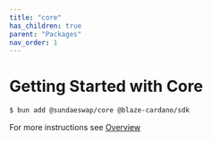 ```yaml
---
title: "core"
has_children: true
parent: "Packages"
nav_order: 1
---
```


# Getting Started with Core

```bash
$ bun add @sundaeswap/core @blaze-cardano/sdk
```

For more instructions see [Overview](/)
